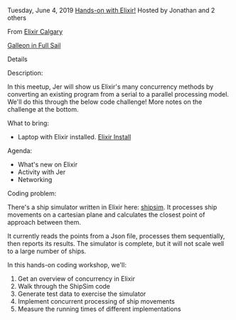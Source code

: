 Tuesday, June 4, 2019
[Hands-on with Elixir!](https://www.meetup.com/Elixir-Calgary/events/261665388/)
Hosted by Jonathan and 2 others

From [Elixir Calgary](https://www.meetup.com/Elixir-Calgary)

[Galleon in Full Sail](highres_481546675.jpeg)

Details

Description:

In this meetup, Jer will show us Elixir's many concurrency methods by converting an existing program from a serial to a parallel processing model. We'll do this through the below code challenge! More notes on the challenge at the bottom.

What to bring:

- Laptop with Elixir installed. [Elixir Install](https://elixir-lang.org/install.html)

Agenda:

- What's new on Elixir
- Activity with Jer
- Networking

Coding problem:

There's a ship simulator written in Elixir here: [shipsim](https://github.com/jeremysquires/shipsim). It processes ship movements on a cartesian plane and calculates the closest point of approach between them.

It currently reads the points from a Json file, processes them sequentially, then reports its results. The simulator is complete, but it will not scale well to a large number of ships.

In this hands-on coding workshop, we'll:

1. Get an overview of concurrency in Elixir
2. Walk through the ShipSim code
3. Generate test data to exercise the simulator
4. Implement concurrent processing of ship movements
5. Measure the running times of different implementations


